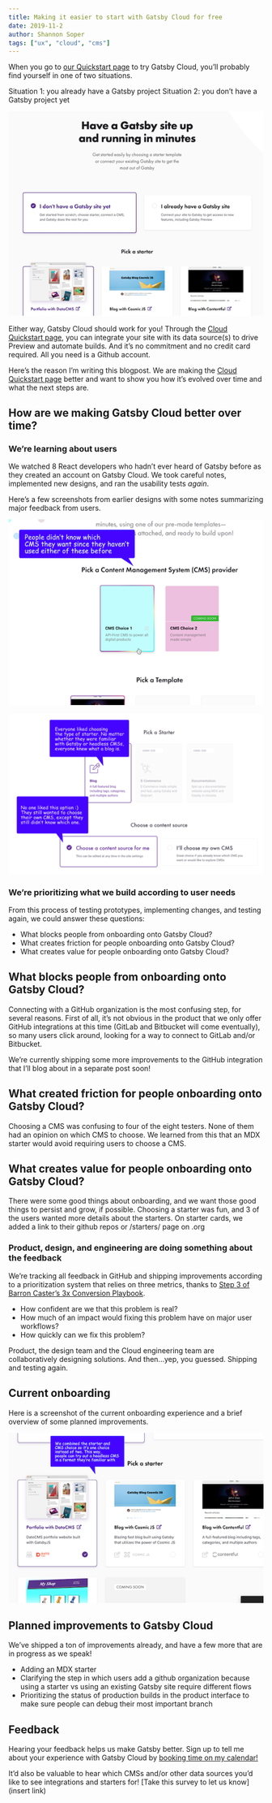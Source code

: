 ```yaml
---
title: Making it easier to start with Gatsby Cloud for free
date: 2019-11-2
author: Shannon Soper
tags: ["ux", "cloud", "cms"]
---
```


When you go to [our Quickstart page](https://www.gatsbyjs.com/get-started/) to try Gatsby Cloud, you’ll probably find yourself in one of two situations.

Situation 1: you already have a Gatsby project
Situation 2: you don’t have a Gatsby project yet

![A screenshot of the current Get Started page on gatsbyjs.com](final-state.png)

Either way, Gatsby Cloud should work for you! Through the [Cloud Quickstart page]( https://www.gatsbyjs.com/get-started/), you can integrate your site with its data source(s) to drive Preview and automate builds. And it’s no commitment and no credit card required. All you need is a Github account.

Here’s the reason I’m writing this blogpost. We are making the [Cloud Quickstart page]( https://www.gatsbyjs.com/get-started/) better and want to show you how it’s evolved over time and what the next steps are.

## How are we making Gatsby Cloud better over time?

### We’re learning about users
We watched 8 React developers who hadn’t ever heard of Gatsby before as they created an account on Gatsby Cloud. We took careful notes, implemented new designs, and ran the usability tests _again_. 

Here’s a few screenshots from earlier designs with some notes summarizing major feedback from users.

![A screenshot of an earlier onboarding design](first-phase.png)

![A screenshot of a prototype that we tested next](middle-option.png)

### We’re prioritizing what we build according to user needs

From this process of testing prototypes, implementing changes, and testing again, we could answer these questions:
- What blocks people from onboarding onto Gatsby Cloud?
- What creates friction for people onboarding onto Gatsby Cloud?
- What creates value for people onboarding onto Gatsby Cloud?

## What blocks people from onboarding onto Gatsby Cloud?

Connecting with a GitHub organization is the most confusing step, for several reasons. First of all, it’s not obvious in the product that we only offer GitHub integrations at this time (GitLab and Bitbucket will come eventually), so many users click around, looking for a way to connect to GitLab and/or Bitbucket.

We’re currently shipping some more improvements to the GitHub integration that I’ll blog about in a separate post soon!

## What created friction for people onboarding onto Gatsby Cloud?
Choosing a CMS was confusing to four of the eight testers. None of them had an opinion on which CMS to choose. We learned from this that an MDX starter would avoid requiring users to choose a CMS. 

## What creates value for people onboarding onto Gatsby Cloud?
There were some good things about onboarding, and we want those good things to persist and grow, if possible.
Choosing a starter was fun, and 3 of the users wanted more details about the starters. On starter cards, we added a link to their github repos or /starters/ page on .org

### Product, design, and engineering are doing something about the feedback

We’re tracking all feedback in GitHub and shipping improvements according to a prioritization system that relies on three metrics, thanks to [Step 3 of Barron Caster’s 3x Conversion Playbook](https://medium.com/hackernoon/the-3x-conversion-playbook-3a9b954b937d).
- How confident are we that this problem is real?
- How much of an impact would fixing this problem have on major user workflows?
- How quickly can we fix this problem?

Product, the design team and the Cloud engineering team are collaboratively designing solutions. And then...yep, you guessed. Shipping and testing again.

## Current onboarding
Here is a screenshot of the current onboarding experience and a brief overview of some planned improvements.

![A screenshot of the current onboarding experience](final-state-comment.png)

## Planned improvements to Gatsby Cloud
We’ve shipped a ton of improvements already, and have a few more that are in progress as we speak!
- Adding an MDX starter
- Clarifying the step in which users add a github organization because using a starter vs using an existing Gatsby site require different flows
- Prioritizing the status of production builds in the product interface to make sure people can debug their most important branch

## Feedback
Hearing your feedback helps us make Gatsby better. Sign up to tell me about your experience with Gatsby Cloud by [booking time on my calendar!](https://calendly.com/shannon-soper/gatsby-cloud-usability)

It’d also be valuable to hear which CMSs and/or other data sources you’d like to see integrations and starters for! [Take this survey to let us know](insert link)

 


